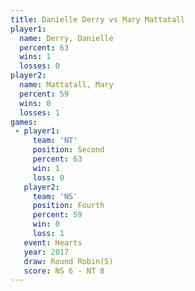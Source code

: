 ```yaml
---
title: Danielle Derry vs Mary Mattatall
player1:               
  name: Derry, Danielle
  percent: 63          
  wins: 1              
  losses: 0            
player2:               
  name: Mattatall, Mary
  percent: 59          
  wins: 0              
  losses: 1            
games:
 - player1:          
     team: 'NT'      
     position: Second
     percent: 63     
     win: 1          
     loss: 0         
   player2:          
     team: 'NS'      
     position: Fourth
     percent: 59     
     win: 0          
     loss: 1         
   event: Hearts       
   year: 2017          
   draw: Round Robin(5)
   score: NS 6 - NT 8  
---
```

